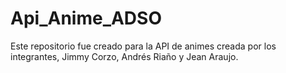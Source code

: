 # Api_Anime_ADSO
Este repositorio fue creado para la API de animes creada por los integrantes, Jimmy Corzo, Andrés Riaño y Jean Araujo.
